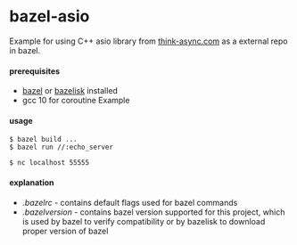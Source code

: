 # bazel-asio
Example for using C++ asio library from [think-async.com]() as a external repo
in bazel.

#### prerequisites
- [bazel](https://docs.bazel.build/versions/master/install.html) or [bazelisk](https://github.com/bazelbuild/bazelisk) installed
- gcc 10 for coroutine Example

#### usage
```
$ bazel build ...
$ bazel run //:echo_server
```
```
$ nc localhost 55555
```

#### explanation

- *.bazelrc* - contains default flags used for bazel commands
- *.bazelversion* - contains bazel version supported for this project, which is used by bazel to verify compatibility or by bazelisk to download proper version of bazel
